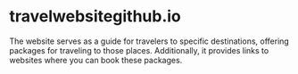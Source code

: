 # travelwebsitegithub.io
The website serves as a guide for travelers to specific destinations, offering packages for traveling to those places. Additionally, it provides links to websites where you can book these packages.
